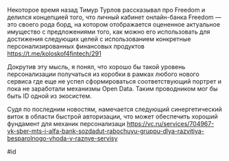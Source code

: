 
Некоторое время назад Тимур Турлов рассказывал про Freedom и делился концепцией того, что личный кабинет онлайн-банка Freedom — это своего рода борд, на котором отображается оцененное актуальное имущество с предложениями того, как можно его использовать для достижения следующих целей с использованием конкретные персонализированных финансовых продуктов https://t.me/koloskof4fintech/291

Докрутив эту мысль, я понял, что хорошо бы такой уровень персонализации получаться из коробки в рамках любого нового сервиса где еще не успел сформироваться соответствующий портрет и пока не заработали механизмы Open Data. Таким проводником мог бы быть ID одной из экосистем.

Судя по последним новостям, намечается следующий синергетический виток в области быстрой авторизации, что может обеспечить хороший фундамент для механик персонализаци https://vc.ru/services/704967-vk-sber-mts-i-alfa-bank-sozdadut-rabochuyu-gruppu-dlya-razvitiya-besparolnogo-vhoda-v-raznye-servisy

#id 